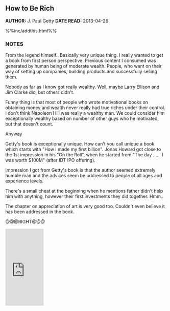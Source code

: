 How to Be Rich
---------------

**AUTHOR:**  J. Paul Getty
**DATE READ:** 2013-04-26

%%inc/addthis.html%%

### NOTES ###

From the legend himself.. Basically very unique thing. I really wanted to
get a book from first person perspective. Previous content I consumed was
generated by human being of moderate wealth. People, who went on their way
of setting up companies, building products and successfully selling them.

Nobody as far as I know got really wealthy. Well, maybe Larry Ellison and
Jim Clarke did, but others didn't.

Funny thing is that most of people who wrote motivational books on obtaining
money and wealth never really had true riches under their control. I don't
think Napoleon Hill was really a wealthy man. We could consider him
exceptionally wealthy based on number of other guys who he motivated, but
that doesn't count.

Anyway

Getty's book is exceptionally unique. How can't you call unique a book which
starts with "How I made my first billion". Jonas Howard got close to the 1st
impression in his "On the Roll", when he started from "The day ...... I was
worth $100M" (after IDT IPO offering).

Impression I got from Getty's book is that the author seemed extremely
humble man and the advices seem be addressed to people of all ages and
experience levels.

There's a small cheat at the beginning when he mentions father didn't help
him with anything, however their first investments they did together. Hmm..


The chapter on appreciation of art is very good too. Couldn't even believe
it has been addressed in the book.


@@@RIGHT@@@

<iframe src="http://rcm.amazon.com/e/cm?lt1=_blank&bc1=FFFFFF&IS2=1&npa=1&bg1=FFFFFF&fc1=000000&lc1=FF0000&t=wojcadamkoszh-20&o=1&p=8&l=as4&m=amazon&f=ifr&ref=ss_til&asins=0515087378" style="width:120px;height:240px;" scrolling="no" marginwidth="0" marginheight="0" frameborder="0"></iframe>
